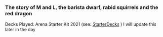 ### The story of M and L, the barista dwarf, rabid squirrels and the red dragon
Decks Played: Arena Starter Kit 2021 (see: [StarterDecks](../StarterDecks.md) )
I will update this later in the day